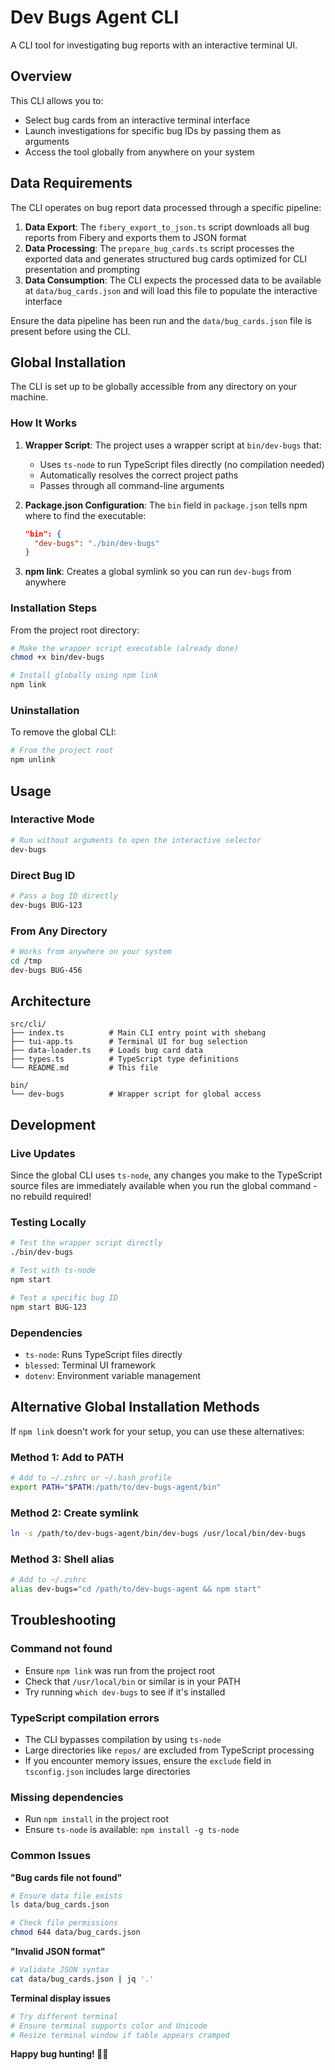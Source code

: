 # Dev Bugs Agent CLI

A CLI tool for investigating bug reports with an interactive terminal UI.

## Overview

This CLI allows you to:

- Select bug cards from an interactive terminal interface
- Launch investigations for specific bug IDs by passing them as arguments
- Access the tool globally from anywhere on your system

## Data Requirements

The CLI operates on bug report data processed through a specific pipeline:

1. **Data Export**: The `fibery_export_to_json.ts` script downloads all bug reports from Fibery and exports them to JSON format
2. **Data Processing**: The `prepare_bug_cards.ts` script processes the exported data and generates structured bug cards optimized for CLI presentation and prompting
3. **Data Consumption**: The CLI expects the processed data to be available at `data/bug_cards.json` and will load this file to populate the interactive interface

Ensure the data pipeline has been run and the `data/bug_cards.json` file is present before using the CLI.

## Global Installation

The CLI is set up to be globally accessible from any directory on your machine.

### How It Works

1. **Wrapper Script**: The project uses a wrapper script at `bin/dev-bugs` that:

   - Uses `ts-node` to run TypeScript files directly (no compilation needed)
   - Automatically resolves the correct project paths
   - Passes through all command-line arguments

2. **Package.json Configuration**: The `bin` field in `package.json` tells npm where to find the executable:

   ```json
   "bin": {
     "dev-bugs": "./bin/dev-bugs"
   }
   ```

3. **npm link**: Creates a global symlink so you can run `dev-bugs` from anywhere

### Installation Steps

From the project root directory:

```bash
# Make the wrapper script executable (already done)
chmod +x bin/dev-bugs

# Install globally using npm link
npm link
```

### Uninstallation

To remove the global CLI:

```bash
# From the project root
npm unlink
```

## Usage

### Interactive Mode

```bash
# Run without arguments to open the interactive selector
dev-bugs
```

### Direct Bug ID

```bash
# Pass a bug ID directly
dev-bugs BUG-123
```

### From Any Directory

```bash
# Works from anywhere on your system
cd /tmp
dev-bugs BUG-456
```

## Architecture

```
src/cli/
├── index.ts          # Main CLI entry point with shebang
├── tui-app.ts        # Terminal UI for bug selection
├── data-loader.ts    # Loads bug card data
├── types.ts          # TypeScript type definitions
└── README.md         # This file

bin/
└── dev-bugs          # Wrapper script for global access
```

## Development

### Live Updates

Since the global CLI uses `ts-node`, any changes you make to the TypeScript source files are immediately available when you run the global command - no rebuild required!

### Testing Locally

```bash
# Test the wrapper script directly
./bin/dev-bugs

# Test with ts-node
npm start

# Test a specific bug ID
npm start BUG-123
```

### Dependencies

- `ts-node`: Runs TypeScript files directly
- `blessed`: Terminal UI framework
- `dotenv`: Environment variable management

## Alternative Global Installation Methods

If `npm link` doesn't work for your setup, you can use these alternatives:

### Method 1: Add to PATH

```bash
# Add to ~/.zshrc or ~/.bash_profile
export PATH="$PATH:/path/to/dev-bugs-agent/bin"
```

### Method 2: Create symlink

```bash
ln -s /path/to/dev-bugs-agent/bin/dev-bugs /usr/local/bin/dev-bugs
```

### Method 3: Shell alias

```bash
# Add to ~/.zshrc
alias dev-bugs="cd /path/to/dev-bugs-agent && npm start"
```

## Troubleshooting

### Command not found

- Ensure `npm link` was run from the project root
- Check that `/usr/local/bin` or similar is in your PATH
- Try running `which dev-bugs` to see if it's installed

### TypeScript compilation errors

- The CLI bypasses compilation by using `ts-node`
- Large directories like `repos/` are excluded from TypeScript processing
- If you encounter memory issues, ensure the `exclude` field in `tsconfig.json` includes large directories

### Missing dependencies

- Run `npm install` in the project root
- Ensure `ts-node` is available: `npm install -g ts-node`

### Common Issues

**"Bug cards file not found"**

```bash
# Ensure data file exists
ls data/bug_cards.json

# Check file permissions
chmod 644 data/bug_cards.json
```

**"Invalid JSON format"**

```bash
# Validate JSON syntax
cat data/bug_cards.json | jq '.'
```

**Terminal display issues**

```bash
# Try different terminal
# Ensure terminal supports color and Unicode
# Resize terminal window if table appears cramped
```

**Happy bug hunting! 🐛✨**
